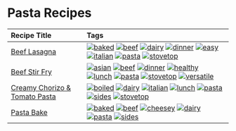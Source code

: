 # Pasta Recipes 

|Recipe Title|Tags
|:---|:---|
|[Beef Lasagna](../recipes/beeflasagna.md)|<a href="../tags/baked.html"><img src="https://img.shields.io/badge/tag-baked-c5d714" alt="baked" /></a> <a href="../tags/beef.html"><img src="https://img.shields.io/badge/tag-beef-93e32e" alt="beef" /></a> <a href="../tags/dairy.html"><img src="https://img.shields.io/badge/tag-dairy-4b9e32" alt="dairy" /></a> <a href="../tags/dinner.html"><img src="https://img.shields.io/badge/tag-dinner-945e60" alt="dinner" /></a> <a href="../tags/easy.html"><img src="https://img.shields.io/badge/tag-easy-72fcc" alt="easy" /></a> <a href="../tags/italian.html"><img src="https://img.shields.io/badge/tag-italian-3bf9ab" alt="italian" /></a> <a href="../tags/pasta.html"><img src="https://img.shields.io/badge/tag-pasta-617c8" alt="pasta" /></a> <a href="../tags/stovetop.html"><img src="https://img.shields.io/badge/tag-stovetop-9bf4b7" alt="stovetop" /></a>|
|[Beef Stir Fry](../recipes/beefstirfry.md)|<a href="../tags/asian.html"><img src="https://img.shields.io/badge/tag-asian-8a3b70" alt="asian" /></a> <a href="../tags/beef.html"><img src="https://img.shields.io/badge/tag-beef-93e32e" alt="beef" /></a> <a href="../tags/dinner.html"><img src="https://img.shields.io/badge/tag-dinner-945e60" alt="dinner" /></a> <a href="../tags/healthy.html"><img src="https://img.shields.io/badge/tag-healthy-7ca620" alt="healthy" /></a> <a href="../tags/lunch.html"><img src="https://img.shields.io/badge/tag-lunch-be57aa" alt="lunch" /></a> <a href="../tags/pasta.html"><img src="https://img.shields.io/badge/tag-pasta-617c8" alt="pasta" /></a> <a href="../tags/stovetop.html"><img src="https://img.shields.io/badge/tag-stovetop-9bf4b7" alt="stovetop" /></a> <a href="../tags/versatile.html"><img src="https://img.shields.io/badge/tag-versatile-da1f33" alt="versatile" /></a>|
|[Creamy Chorizo & Tomato Pasta](../recipes/creamychorizotomatopasta.md)|<a href="../tags/boiled.html"><img src="https://img.shields.io/badge/tag-boiled-6685b7" alt="boiled" /></a> <a href="../tags/dairy.html"><img src="https://img.shields.io/badge/tag-dairy-4b9e32" alt="dairy" /></a> <a href="../tags/italian.html"><img src="https://img.shields.io/badge/tag-italian-3bf9ab" alt="italian" /></a> <a href="../tags/lunch.html"><img src="https://img.shields.io/badge/tag-lunch-be57aa" alt="lunch" /></a> <a href="../tags/pasta.html"><img src="https://img.shields.io/badge/tag-pasta-617c8" alt="pasta" /></a> <a href="../tags/sides.html"><img src="https://img.shields.io/badge/tag-sides-12b63" alt="sides" /></a> <a href="../tags/stovetop.html"><img src="https://img.shields.io/badge/tag-stovetop-9bf4b7" alt="stovetop" /></a>|
|[Pasta Bake](../recipes/pastabake.md)|<a href="../tags/baked.html"><img src="https://img.shields.io/badge/tag-baked-c5d714" alt="baked" /></a> <a href="../tags/beef.html"><img src="https://img.shields.io/badge/tag-beef-93e32e" alt="beef" /></a> <a href="../tags/cheesey.html"><img src="https://img.shields.io/badge/tag-cheesey-603dc8" alt="cheesey" /></a> <a href="../tags/dairy.html"><img src="https://img.shields.io/badge/tag-dairy-4b9e32" alt="dairy" /></a> <a href="../tags/pasta.html"><img src="https://img.shields.io/badge/tag-pasta-617c8" alt="pasta" /></a> <a href="../tags/sides.html"><img src="https://img.shields.io/badge/tag-sides-12b63" alt="sides" /></a>|